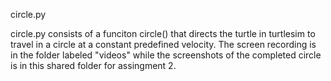 circle.py 

circle.py consists of a funciton circle() that directs the turtle in turtlesim to travel in a circle at a constant predefined velocity. The screen recording is in the folder labeled "videos" while the screenshots of the completed circle is in this shared folder for assingment 2.
